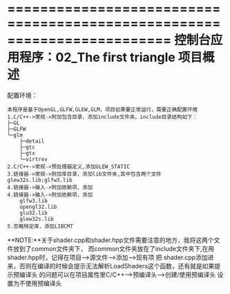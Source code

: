 ﻿========================================================================
    控制台应用程序：02_The first triangle 项目概述
========================================================================
配置环境：
> 
	本程序是基于OpenGL,GLFW,GLEW,GLM，项目如果要正常运行，需要正确配置环境
	1.C/C++->常规->附加包含目录，添加include文件夹，include目录结构如下：
	├─GL
	├─GLFW
	└─glm
		├─detail
		├─gtc
		├─gtx
		└─virtrev
	2.C/C++->常规->预处理器定义,添加GLEW_STATIC
	3.链接器->常规->附加库目录，添加lib文件夹,其中包含两个文件glew32s.lib;glfw3.lib
	4.链接器->输入->附加依赖项，添加
	4.链接器->输入->附加依赖项，添加
		glfw3.lib
		opengl32.lib
		glu32.lib
		glew32s.lib
	5.忽略特定库，添加LIBCMT

**NOTE:**关于shader.cpp和shader.hpp文件需要注意的地方，我将这两个文件放到了common文件夹下，
而common文件夹放在了include文件夹下,在用shader.hpp时，记得在项目-->源文件-->添加-->现有项 把
shader.cpp添加进来，否则在编译的时候会提示无法解析LoadShaders这个函数，还有就是如果提示预编译头
的问题可以在项目属性里C/C++-->预编译头-->创建/使用预编译头 设置为不使用预编译头
	
	
	
